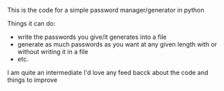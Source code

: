 This is the code for a simple password manager/generator in python

Things it can do:
* write the passwords you give/it generates into a file
* generate as much passwords as you want at any given length with or without writing it in a file
* etc.

I am quite an intermediate I'd love any feed bacck about the code and things to improve

